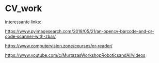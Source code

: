 # CV_work

interessante links:

https://www.pyimagesearch.com/2018/05/21/an-opencv-barcode-and-qr-code-scanner-with-zbar/

https://www.computervision.zone/courses/qr-reader/

https://www.youtube.com/c/MurtazasWorkshopRoboticsandAI/videos